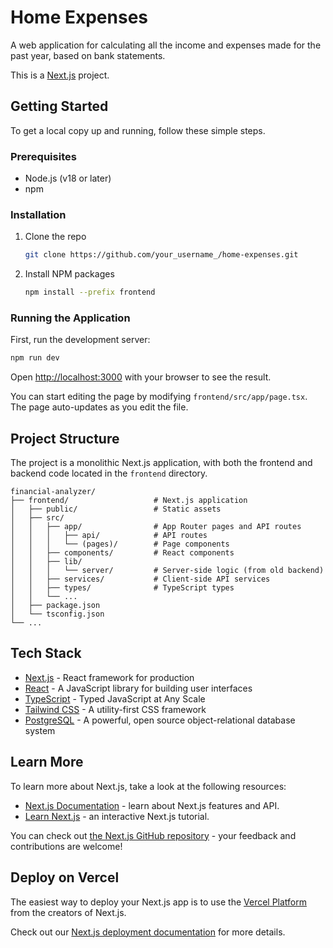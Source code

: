# Home Expenses

A web application for calculating all the income and expenses made for the past year, based on bank statements.

This is a [Next.js](https://nextjs.org) project.

## Getting Started

To get a local copy up and running, follow these simple steps.

### Prerequisites

- Node.js (v18 or later)
- npm

### Installation

1. Clone the repo
   ```sh
   git clone https://github.com/your_username_/home-expenses.git
   ```
2. Install NPM packages
   ```sh
   npm install --prefix frontend
   ```

### Running the Application

First, run the development server:

```bash
npm run dev
```

Open [http://localhost:3000](http://localhost:3000) with your browser to see the result.

You can start editing the page by modifying `frontend/src/app/page.tsx`. The page auto-updates as you edit the file.

## Project Structure

The project is a monolithic Next.js application, with both the frontend and backend code located in the `frontend` directory.

```
financial-analyzer/
├── frontend/                   # Next.js application
│   ├── public/                 # Static assets
│   ├── src/
│   │   ├── app/                # App Router pages and API routes
│   │   │   ├── api/            # API routes
│   │   │   └── (pages)/        # Page components
│   │   ├── components/         # React components
│   │   ├── lib/
│   │   │   └── server/         # Server-side logic (from old backend)
│   │   ├── services/           # Client-side API services
│   │   ├── types/              # TypeScript types
│   │   └── ...
│   ├── package.json
│   └── tsconfig.json
└── ...
```

## Tech Stack

*   [Next.js](https://nextjs.org/) - React framework for production
*   [React](https://reactjs.org/) - A JavaScript library for building user interfaces
*   [TypeScript](https://www.typescriptlang.org/) - Typed JavaScript at Any Scale
*   [Tailwind CSS](https://tailwindcss.com/) - A utility-first CSS framework
*   [PostgreSQL](https://www.postgresql.org/) - A powerful, open source object-relational database system

## Learn More

To learn more about Next.js, take a look at the following resources:

- [Next.js Documentation](https://nextjs.org/docs) - learn about Next.js features and API.
- [Learn Next.js](https://nextjs.org/learn) - an interactive Next.js tutorial.

You can check out [the Next.js GitHub repository](https://github.com/vercel/next.js) - your feedback and contributions are welcome!

## Deploy on Vercel

The easiest way to deploy your Next.js app is to use the [Vercel Platform](https://vercel.com/new?utm_medium=default-template&filter=next.js&utm_source=create-next-app&utm_campaign=create-next-app-readme) from the creators of Next.js.

Check out our [Next.js deployment documentation](https://nextjs.org/docs/app/building-your-application/deploying) for more details.
